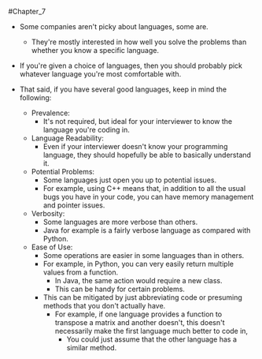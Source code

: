 #Chapter_7 
- Some companies aren't picky about languages, some are.
	- They're mostly interested in how well you solve the problems than whether you know a specific language.

- If you're given a choice of languages, then you should probably pick whatever language you're most comfortable with.

- That said, if you have several good languages, keep in mind the following:
	- Prevalence:
		- It's not required, but ideal for your interviewer to know the language you're coding in.
	- Language Readability:
		- Even if your interviewer doesn't know your programming language, they should hopefully be able to basically understand it.
	- Potential Problems:
		- Some languages just open you up to potential issues.
		- For example, using C++ means that, in addition to all the usual bugs you have in your code, you can have memory management and pointer issues.
	- Verbosity:
		- Some languages are more verbose than others.
		- Java for example is a fairly verbose language as compared with Python.
	- Ease of Use:
		- Some operations are easier in some languages than in others.
		- For example, in Python, you can very easily return multiple values from a function.
			- In Java, the same action would require a new class.
			- This can be handy for certain problems.
		- This can be mitigated by just abbreviating code or presuming methods that you don't actually have.
			- For example, if one language provides a function to transpose a matrix and another doesn't, this doesn't necessarily make the first language much better to code in,
				- You could just assume that the other language has a similar method.